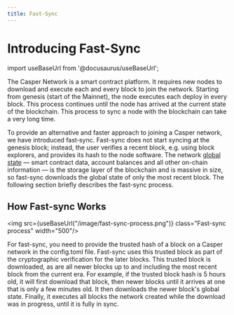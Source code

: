 ```yaml
---
title: Fast-Sync
---
```


# Introducing Fast-Sync

import useBaseUrl from '@docusaurus/useBaseUrl';

The Casper Network is a smart contract platform. It requires new nodes to download and execute each and every block to join the network. Starting from genesis (start of the Mainnet), the node executes each deploy in every block. This process continues until the node has arrived at the current state of the blockchain. This process to sync a node with the blockchain can take a very long time.

To provide an alternative and faster approach to joining a Casper network, we have introduced fast‑sync. Fast-sync does not start syncing at the genesis block; instead, the user verifies a recent block, e.g. using block explorers, and provides its hash to the node software. The network [global state](../../concepts/design/casper-design.md#global-state-head) — smart contract data, account balances and all other on-chain information — is the storage layer of the blockchain and is massive in size, so fast-sync downloads the global state of only the most recent block. The following section briefly describes the fast-sync process.

## How Fast-sync Works

<img src={useBaseUrl("/image/fast-sync-process.png")} class="Fast-sync process" width="500"/>

For fast-sync, you need to provide the trusted hash of a block on a Casper network in the config.toml file. Fast-sync uses this trusted block as part of the cryptographic verification for the later blocks. This trusted block is downloaded, as are all newer blocks up to and including the most recent block from the current era. For example, if the trusted block hash is 5 hours old, it will first download that block, then newer blocks until it arrives at one that is only a few minutes old. It then downloads the newer block's global state. Finally, it executes all blocks the network created while the download was in progress, until it is fully in sync.

